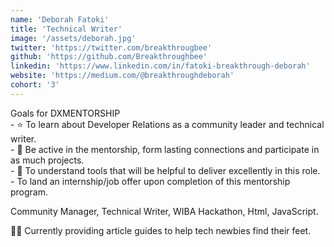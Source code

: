 ```yaml
---
name: 'Deborah Fatoki'
title: 'Technical Writer'
image: '/assets/deborah.jpg'
twitter: 'https://twitter.com/breakthrougbee'
github: 'https://github.com/Breakthroughbee'
linkedin: 'https://www.linkedin.com/in/fatoki-breakthrough-deborah'
website: 'https://medium.com/@breakthroughdeborah'
cohort: '3'
---
```


<div>
 Goals for DXMENTORSHIP  <br/>
  - ⭐ To learn about Developer Relations as a community leader and technical writer. <br/>
  - 👻 Be active in the mentorship, form lasting connections and participate in as much projects. <br/>
  - 💜 To understand tools that will be helpful to deliver excellently in this role. <br/>
  - To land an internship/job offer upon completion of this mentorship program. <br/>
 
  Community Manager, Technical Writer, WIBA Hackathon, Html, JavaScript. <br/> 
</div>

<div class="mt-4">
  🏄‍♀️ Currently providing article guides to help tech newbies find their feet.
</div>
